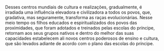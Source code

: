 ﻿Desses centros mundiais de cultura e realizações, gradualmente, é irradiada uma influência elevadora e civilizadora a todos os povos, que, gradativa, mas seguramente, transforma as raças evolucionárias. Nesse meio tempo os filhos educados e espiritualizados dos povos das proximidades, que foram adotados e treinados pelas escolas do príncipe, retornam aos seus grupos nativos e dentro do melhor das suas capacidades estabelecem ali novos centros poderosos de ensino e cultura, que são levados adiante de acordo com o plano das escolas do príncipe.
